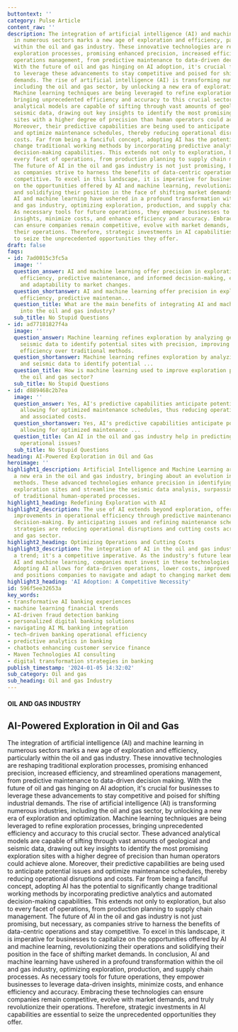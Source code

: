 ```yaml
---
buttontext: ''
category: Pulse Article
content_raw: ''
description: The integration of artificial intelligence (AI) and machine learning
  in numerous sectors marks a new age of exploration and efficiency, particularly
  within the oil and gas industry. These innovative technologies are reshaping traditional
  exploration processes, promising enhanced precision, increased efficiency, and streamlined
  operations management, from predictive maintenance to data-driven decision making.
  With the future of oil and gas hinging on AI adoption, it's crucial for businesses
  to leverage these advancements to stay competitive and poised for shifting industrial
  demands. The rise of artificial intelligence (AI) is transforming numerous industries,
  including the oil and gas sector, by unlocking a new era of exploration and optimization.
  Machine learning techniques are being leveraged to refine exploration processes,
  bringing unprecedented efficiency and accuracy to this crucial sector. These advanced
  analytical models are capable of sifting through vast amounts of geological and
  seismic data, drawing out key insights to identify the most promising exploration
  sites with a higher degree of precision than human operators could achieve alone.
  Moreover, their predictive capabilities are being used to anticipate potential issues
  and optimize maintenance schedules, thereby reducing operational disruptions and
  costs. Far from being a fanciful concept, adopting AI has the potential to significantly
  change traditional working methods by incorporating predictive analytics and automated
  decision-making capabilities. This extends not only to exploration, but also to
  every facet of operations, from production planning to supply chain management.
  The future of AI in the oil and gas industry is not just promising, but necessary,
  as companies strive to harness the benefits of data-centric operations and stay
  competitive. To excel in this landscape, it is imperative for businesses to capitalize
  on the opportunities offered by AI and machine learning, revolutionizing their operations
  and solidifying their position in the face of shifting market demands. In conclusion,
  AI and machine learning have ushered in a profound transformation within the oil
  and gas industry, optimizing exploration, production, and supply chain processes.
  As necessary tools for future operations, they empower businesses to leverage data-driven
  insights, minimize costs, and enhance efficiency and accuracy. Embracing these technologies
  can ensure companies remain competitive, evolve with market demands, and truly revolutionize
  their operations. Therefore, strategic investments in AI capabilities are essential
  to seize the unprecedented opportunities they offer.
draft: false
faqs:
- id: 7ad0015c3fc5a
  image: ''
  question_answer: AI and machine learning offer precision in exploration, operational
    efficiency, predictive maintenance, and informed decision-making, ensuring competitiveness
    and adaptability to market changes.
  question_shortanswer: AI and machine learning offer precision in exploration, operational
    efficiency, predictive maintenan...
  question_title: What are the main benefits of integrating AI and machine learning
    into the oil and gas industry?
  sub_title: No Stupid Questions
- id: ad77181827f4a
  image: ''
  question_answer: Machine learning refines exploration by analyzing geological and
    seismic data to identify potential sites with precision, improving accuracy and
    efficiency over traditional methods.
  question_shortanswer: Machine learning refines exploration by analyzing geological
    and seismic data to identify potential ...
  question_title: How is machine learning used to improve exploration processes in
    the oil and gas sector?
  sub_title: No Stupid Questions
- id: d889468c2b7ea
  image: ''
  question_answer: Yes, AI's predictive capabilities anticipate potential problems,
    allowing for optimized maintenance schedules, thus reducing operational disruptions
    and associated costs.
  question_shortanswer: Yes, AI's predictive capabilities anticipate potential problems,
    allowing for optimized maintenance ...
  question_title: Can AI in the oil and gas industry help in predicting and preventing
    operational issues?
  sub_title: No Stupid Questions
heading: AI-Powered Exploration in Oil and Gas
heroimage: ''
highlight1_description: Artificial Intelligence and Machine Learning are spearheading
  a new era in the oil and gas industry, bringing about an evolution in exploration
  methods. These advanced technologies enhance precision in identifying promising
  exploration sites and streamline the seismic data analysis, surpassing the capabilities
  of traditional human-operated processes.
highlight1_heading: Redefining Exploration with AI
highlight2_description: The use of AI extends beyond exploration, offering significant
  improvements in operational efficiency through predictive maintenance and automated
  decision-making. By anticipating issues and refining maintenance schedules, AI-driven
  strategies are reducing operational disruptions and cutting costs across the oil
  and gas sector.
highlight2_heading: Optimizing Operations and Cutting Costs
highlight3_description: The integration of AI in the oil and gas industry isn't just
  a trend; it's a competitive imperative. As the industry's future leans heavily on
  AI and machine learning, companies must invest in these technologies to stay relevant.
  Adopting AI allows for data-driven operations, lower costs, improved efficiency,
  and positions companies to navigate and adapt to changing market demands.
highlight3_heading: 'AI Adoption: A Competitive Necessity'
id: 596f5ee32653a
key_words:
- transformative AI banking experiences
- machine learning financial trends
- AI-driven fraud detection banking
- personalized digital banking solutions
- navigating AI ML banking integration
- tech-driven banking operational efficiency
- predictive analytics in banking
- chatbots enhancing customer service finance
- Maven Technologies AI consulting
- digital transformation strategies in banking
publish_timestamp: '2024-01-05 14:32:02'
sub_category: Oil and gas
sub_heading: Oil and gas Industry
---
```


#### OIL AND GAS INDUSTRY
## AI-Powered Exploration in Oil and Gas
The integration of artificial intelligence (AI) and machine learning in numerous sectors marks a new age of exploration and efficiency, particularly within the oil and gas industry. These innovative technologies are reshaping traditional exploration processes, promising enhanced precision, increased efficiency, and streamlined operations management, from predictive maintenance to data-driven decision making. With the future of oil and gas hinging on AI adoption, it's crucial for businesses to leverage these advancements to stay competitive and poised for shifting industrial demands. The rise of artificial intelligence (AI) is transforming numerous industries, including the oil and gas sector, by unlocking a new era of exploration and optimization. Machine learning techniques are being leveraged to refine exploration processes, bringing unprecedented efficiency and accuracy to this crucial sector. These advanced analytical models are capable of sifting through vast amounts of geological and seismic data, drawing out key insights to identify the most promising exploration sites with a higher degree of precision than human operators could achieve alone. Moreover, their predictive capabilities are being used to anticipate potential issues and optimize maintenance schedules, thereby reducing operational disruptions and costs. Far from being a fanciful concept, adopting AI has the potential to significantly change traditional working methods by incorporating predictive analytics and automated decision-making capabilities. This extends not only to exploration, but also to every facet of operations, from production planning to supply chain management. The future of AI in the oil and gas industry is not just promising, but necessary, as companies strive to harness the benefits of data-centric operations and stay competitive. To excel in this landscape, it is imperative for businesses to capitalize on the opportunities offered by AI and machine learning, revolutionizing their operations and solidifying their position in the face of shifting market demands. In conclusion, AI and machine learning have ushered in a profound transformation within the oil and gas industry, optimizing exploration, production, and supply chain processes. As necessary tools for future operations, they empower businesses to leverage data-driven insights, minimize costs, and enhance efficiency and accuracy. Embracing these technologies can ensure companies remain competitive, evolve with market demands, and truly revolutionize their operations. Therefore, strategic investments in AI capabilities are essential to seize the unprecedented opportunities they offer.